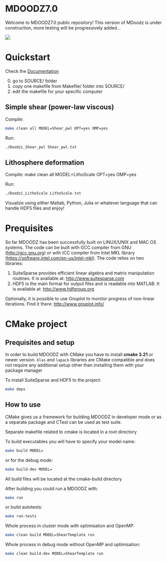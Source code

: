 # MDOODZ7.0

Welcome to MDOODZ7.0 public repository!
This version of MDoodz is under construction, more testing will be progressively added...

![](/images/Compression_Symmetric.gif)

# Quickstart

Check the [Documentation](https://github.com/tduretz/MDOODZ6.0/blob/master/Documentation/MDOODZ_docu.pdf)

0. go to SOURCE/ folder
1. copy one makefile from Makefile/ folder into SOURCE/
2. edit the makefile for your specific computer

## Simple shear (power-law viscous)

Compile: 
```bash
make clean all MODEL=Shear_pwl OPT=yes OMP=yes
```

Run:
```bash
./Doodzi_Shear_pwl Shear_pwl.txt
```

## Lithosphere deformation
Compile: make clean all MODEL=LithoScale OPT=yes OMP=yes

Run: 
```bash
./Doodzi_LithoScale LithoScale.txt
```

Visualize using either Matlab, Python, Julia or whatever language that can handle HDF5 files and enjoy!

# Prequisites

So far MDOODZ has been successfully built on LINUX/UNIX and MAC OS systems. The code can be built with GCC compiler from GNU (http://gcc.gnu.org) or with ICC compiler from Intel MKL library (https://software.intel.com/en-us/intel-mkl).
The code relies on two libraries: <br>
1. SuiteSparse provides efficient linear algebra and matrix manipulation routines. It is available at: http://www.suitesparse.com <br>
2. HDF5 is the main format for output files and is readable into MATLAB. It is available at: http://www.hdfgroup.org <br>

Optionally, it is possible to use Gnuplot to monitor progress of non-linear iterations. Find it there: http://www.gnuplot.info/

# CMake project

## Prequisites and setup

In order to build MDOODZ with CMake you have to install **cmake 3.21** or newer version.
`blas` and `lapack` libraries are CMake compatible and does not require any additional setup other than installing them with your package manager

To install SuiteSparse and HDF5 to the project:

```bash
make deps
```

## How to use

CMake gives us a framework for building MDOODZ in developer mode or as a separate package and CTest can be used as test suite.

Separate makefile related to cmake is located in a root directory

To build executables you will have to specify your model name:
```bash
make build MODEL=
```

or for the debug mode:

```bash
make build-dev MODEL=
```

All build files will be located at the cmake-build directory

After building you could run a MDOODZ with:
```bash
make run
```

or build autotests:
```bash
make run-tests
```

Whole process in cluster mode with optimisation and OpenMP:

```bash
make clean build MODEL=ShearTemplate run
```

Whole process in debug mode without OpenMP and optimisation:

```bash
make clean build-dev MODEL=ShearTemplate run
```
